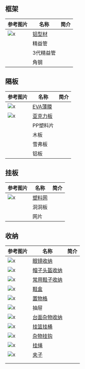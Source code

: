 ## 框架

| 参考图片 | 名称 | 简介 |
| - | - | - |
| ![x]() | [铝型材](https://gitee.com/kukela/diy-furniture/tree/master/doc/DesignGuide/铝型材.md) | |
| | 精益管 | |
| | 3代精益管 | |
| | 角钢 | |

## 隔板

| 参考图片 | 名称 | 简介 |
| - | - | - |
| ![x]() | [EVA薄膜](https://gitee.com/kukela/diy-furniture/tree/master/doc/DesignGuide/EVA薄膜.md) | |
| ![x]() | [亚克力板](https://gitee.com/kukela/diy-furniture/tree/master/doc/DesignGuide/亚克力板.md) | |
| | PP塑料片 | |
| | 木板 | |
| | 雪弗板 | |
| | 铝板 | |

## 挂板

| 参考图片 | 名称 | 简介 |
| - | - | - |
| ![x]() | [塑料网](https://gitee.com/kukela/diy-furniture/tree/master/doc/DesignGuide/塑料网.md) | |
| | 洞洞板 | |
| | 网片 | |

## 收纳

| 参考图片 | 名称 | 简介 |
| - | - | - |
| ![x]() | [眼镜收纳](https://gitee.com/kukela/diy-furniture/tree/master/doc/DesignGuide/眼镜收纳.md) | |
| ![x]() | [帽子头盔收纳](https://gitee.com/kukela/diy-furniture/tree/master/doc/DesignGuide/帽子头盔收纳.md) | |
| ![x]() | [常用鞋子收纳](https://gitee.com/kukela/diy-furniture/tree/master/doc/DesignGuide/常用鞋子收纳.md) | |
| ![x]() | [鞋盒](https://gitee.com/kukela/diy-furniture/tree/master/doc/DesignGuide/鞋盒.md) | |
| ![x]() | [置物格](https://gitee.com/kukela/diy-furniture/tree/master/doc/DesignGuide/置物格.md) | |
| ![x]() | 抽屉 | |
| ![x]() | [台面杂物收纳](https://gitee.com/kukela/diy-furniture/tree/master/doc/DesignGuide/台面杂物收纳.md) | |
| ![x]() | [挂篮挂桶](https://gitee.com/kukela/diy-furniture/tree/master/doc/DesignGuide/挂篮挂桶.md) | |
| ![x]() | [杂物挂钩](https://gitee.com/kukela/diy-furniture/tree/master/doc/DesignGuide/杂物挂钩.md) | |
| ![x]() | [挂绳](https://gitee.com/kukela/diy-furniture/tree/master/doc/DesignGuide/挂绳.md) | |
| ![x]() | [夹子](https://gitee.com/kukela/diy-furniture/tree/master/doc/DesignGuide/夹子.md) | |
| | | |
| | | |
